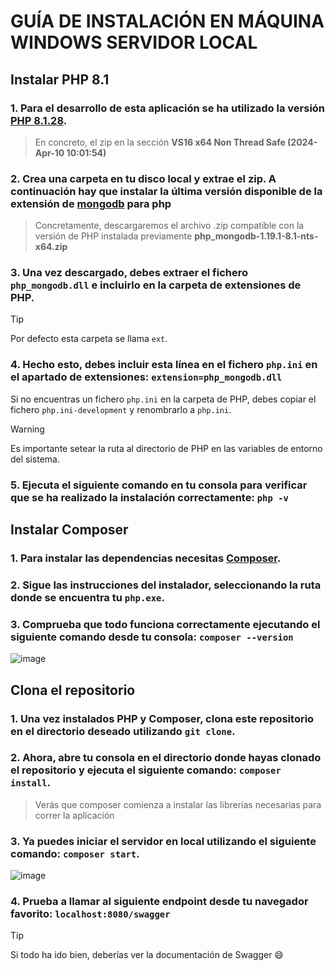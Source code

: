 # GUÍA DE INSTALACIÓN EN MÁQUINA WINDOWS SERVIDOR LOCAL

## Instalar PHP 8.1

### 1. Para el desarrollo de esta aplicación se ha utilizado la versión [PHP 8.1.28](https://windows.php.net/download/).
> En concreto, el zip en la sección **VS16 x64 Non Thread Safe (2024-Apr-10 10:01:54)**
### 2. Crea una carpeta en tu disco local y extrae el zip. A continuación hay que instalar la última versión disponible de la extensión de [mongodb](https://github.com/mongodb/mongo-php-driver/releases) para php
> Concretamente, descargaremos el archivo .zip compatible con la versión de PHP instalada previamente **php_mongodb-1.19.1-8.1-nts-x64.zip**
### 3. Una vez descargado, debes extraer el fichero `php_mongodb.dll` e incluirlo en la carpeta de extensiones de PHP.
> [!TIP]
>  Por defecto esta carpeta se llama `ext`.
### 4. Hecho esto, debes incluir esta línea en el fichero `php.ini` en el apartado de extensiones: `extension=php_mongodb.dll`
Si no encuentras un fichero `php.ini` en la carpeta de PHP, debes copiar el fichero `php.ini-development` y renombrarlo a `php.ini`.
> [!WARNING]
>  Es importante setear la ruta al directorio de PHP en las variables de entorno del sistema.
### 5. Ejecuta el siguiente comando en tu consola para verificar que se ha realizado la instalación correctamente: `php -v`

## Instalar Composer

### 1. Para instalar las dependencias necesitas [Composer](https://getcomposer.org/download/).
### 2. Sigue las instrucciones del instalador, seleccionando la ruta donde se encuentra tu `php.exe`.
### 3. Comprueba que todo funciona correctamente ejecutando el siguiente comando desde tu consola: `composer --version`

![image](https://github.com/AppSalaNegra/Back/assets/113618615/2713c83d-73ff-4acb-955e-b39a14453c3e)
## Clona el repositorio

### 1. Una vez instalados **PHP** y **Composer**, clona este repositorio en el directorio deseado utilizando `git clone`.
### 2. Ahora, abre tu consola en el directorio donde hayas clonado el repositorio y ejecuta el siguiente comando: `composer install`.
> Verás que composer comienza a instalar las librerías necesarias para correr la aplicación
### 3. Ya puedes iniciar el servidor en local utilizando el siguiente comando: `composer start`.


![image](https://github.com/AppSalaNegra/Back/assets/113618615/e62500ca-e313-42a3-9e18-ceff8240eb54)
### 4. Prueba a llamar al siguiente endpoint desde tu navegador favorito: `localhost:8080/swagger`
> [!TIP]
> Si todo ha ido bien, deberías ver la documentación de Swagger 😄


